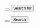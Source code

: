 <button class="ui small circular primary icon button">
  <i class="search icon"></i>
</button>
<button class="ui small primary button">
  <i class="search icon"></i>
  Search for
</button>
<br/><br/>
<button class="ui small circular basic icon button">
  <i class="search icon"></i>
</button>
<button class="ui small basic button">
  <i class="search icon"></i>
  Search
</button>

